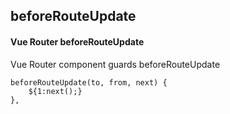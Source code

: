 ## beforeRouteUpdate
#### Vue Router beforeRouteUpdate
Vue Router component guards beforeRouteUpdate
```
beforeRouteUpdate(to, from, next) {
	${1:next();}
},
```